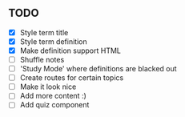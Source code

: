 ## TODO

- [x] Style term title
- [x] Style term definition
- [x] Make definition support HTML
- [ ] Shuffle notes
- [ ] 'Study Mode' where definitions are blacked out
- [ ] Create routes for certain topics
- [ ] Make it look nice
- [ ] Add more content :)
- [ ] Add quiz component
